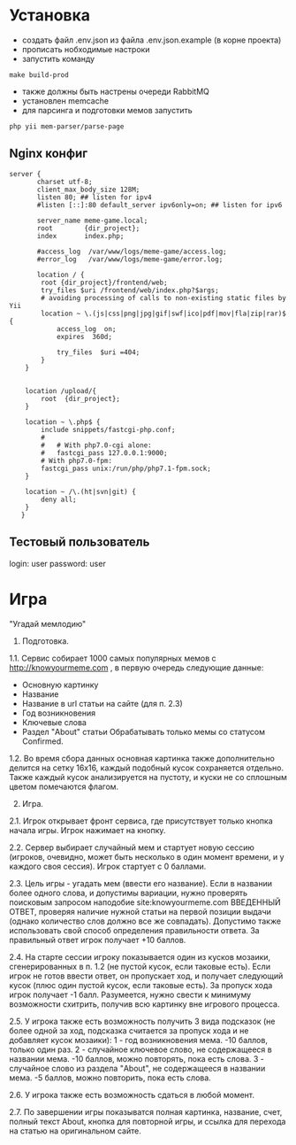 
# Установка
* создать файл .env.json из файла .env.json.example (в корне проекта)
* прописать нобходимые настроки
* запустить команду
```
make build-prod
```
* также должны быть настрены очереди RabbitMQ
* установлен memcache
* для парсинга и подготовки мемов запустить
```
php yii mem-parser/parse-page
```
## Nginx конфиг
```
server {
       charset utf-8;
       client_max_body_size 128M;
       listen 80; ## listen for ipv4
       #listen [::]:80 default_server ipv6only=on; ## listen for ipv6

       server_name meme-game.local;
       root        {dir_project};
       index       index.php;

       #access_log  /var/www/logs/meme-game/access.log;
       #error_log   /var/www/logs/meme-game/error.log;

       location / {
		root {dir_project}/frontend/web;
		try_files $uri /frontend/web/index.php?$args;
		# avoiding processing of calls to non-existing static files by Yii
		location ~ \.(js|css|png|jpg|gif|swf|ico|pdf|mov|fla|zip|rar)$ {
			access_log  on;
			expires  360d;

			try_files  $uri =404;
		}
	}


    location /upload/{
		root  {dir_project};
	}

    location ~ \.php$ {
        include snippets/fastcgi-php.conf;
        #
        #	# With php7.0-cgi alone:
        #	fastcgi_pass 127.0.0.1:9000;
        # With php7.0-fpm:
        fastcgi_pass unix:/run/php/php7.1-fpm.sock;
    }

	location ~ /\.(ht|svn|git) {
		deny all;
	}
   }

```


## Тестовый пользователь
login: user
password: user

# Игра
"Угадай мемлодию"

1. Подготовка.

1.1. Сервис собирает 1000 самых популярных мемов с http://knowyourmeme.com , в первую очередь следующие данные:
- Основную картинку
- Название
- Название в url статьи на сайте (для п. 2.3)
- Год возникновения
- Ключевые слова
- Раздел "About" статьи
Обрабатывать только мемы со статусом Confirmed.

1.2. Во время сбора данных основная картинка также дополнительно делится на сетку 16x16, каждый подобный кусок сохраняется отдельно. Также каждый кусок анализируется на пустоту, и куски не со сплошным цветом помечаются флагом.

2. Игра.

2.1. Игрок открывает фронт сервиса, где присутствует только кнопка начала игры. Игрок нажимает на кнопку.

2.2. Сервер выбирает случайный мем и стартует новую сессию (игроков, очевидно, может быть несколько в один момент времени, и у каждого своя сессия). Игрок стартует с 0 баллами.

2.3. Цель игры - угадать мем (ввести его название). Если в названии более одного слова, и допустимы вариации, нужно проверять поисковым запросом наподобие site:knowyourmeme.com ВВЕДЕННЫЙ ОТВЕТ, проверяя наличие нужной статьи на первой позиции выдачи (однако количество слов должно все же совпадать).
Допустимо также использовать свой способ определения правильности ответа.
За правильный ответ игрок получает +10 баллов.

2.4. На старте сессии игроку показывается один из кусков мозаики, сгенерированных в п. 1.2 (не пустой кусок, если таковые есть). Если игрок не готов ввести ответ, он пропускает ход, и получает следующий кусок (плюс один пустой кусок, если таковые есть). За пропуск хода игрок получает -1 балл.
Разумеется, нужно свести к минимуму возможности схитрить, получив всю картинку вне игрового процесса.

2.5. У игрока также есть возможность получить 3 вида подсказок (не более одной за ход, подсказка считается за пропуск хода и не добавляет кусок мозаики):
1 - год возникновения мема. -10 баллов, только один раз.
2 - случайное ключевое слово, не содержащееся в названии мема. -10 баллов, можно повторять, пока есть слова.
3 - случайное слово из раздела "About", не содержащееся в названии мема. -5 баллов, можно повторить, пока есть слова.

2.6. У игрока также есть возможность сдаться в любой момент.

2.7. По завершении игры показыватся полная картинка, название, счет, полный текст About, кнопка для повторной игры, и ссылка для перехода на статью на оригинальном сайте.